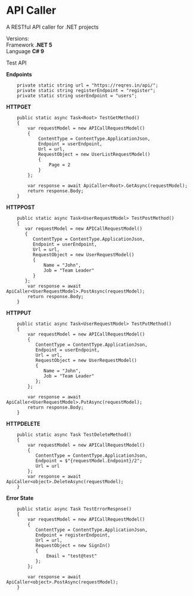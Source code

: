 # <b>API Caller</b>
 
A RESTful API caller for .NET projects

Versions:  
Framework <b>.NET 5</b>  
Language <b>C# 9</b>

Test API

<b>Endpoints</b>

        private static string url = "https://reqres.in/api/";
        private static string registerEndpoint = "register";
        private static string userEndpoint = "users";


<b>HTTPGET</b>

        public static async Task<Root> TestGetMethod()
        {
            var requestModel = new APICallRequestModel()
            {
                ContentType = ContentType.ApplicationJson,
                Endpoint = userEndpoint,
                Url = url,
                RequestObject = new UserListRequestModel()
                {
                    Page = 2
                }
            };
           
            var response = await ApiCaller<Root>.GetAsync(requestModel);
            return response.Body;
        }

<b>HTTPPOST</b>

        public static async Task<UserRequestModel> TestPostMethod()
        {
           var requestModel = new APICallRequestModel()
           {
              ContentType = ContentType.ApplicationJson,
              Endpoint = userEndpoint,
              Url = url,
              RequestObject = new UserRequestModel()
              {
                  Name = "John",
                  Job = "Team Leader"
              }
           };
            var response = await ApiCaller<UserRequestModel>.PostAsync(requestModel);
            return response.Body;
        }

<b>HTTPPUT</b>

        public static async Task<UserRequestModel> TestPutMethod()
        {
            var requestModel = new APICallRequestModel()
            {
               ContentType = ContentType.ApplicationJson,
               Endpoint = userEndpoint,
               Url = url,
               RequestObject = new UserRequestModel()
               {
                  Name = "John",
                  Job = "Team Leader"
               };
            };

            var response = await ApiCaller<UserRequestModel>.PutAsync(requestModel);
            return response.Body;
        }

<b>HTTPDELETE</b>

        public static async Task TestDeleteMethod()
        {
            var requestModel = new APICallRequestModel()
            {
               ContentType = ContentType.ApplicationJson,
               Endpoint = $"{requestModel.Endpoint}/2";
               Url = url
            };
            var response = await ApiCaller<object>.DeleteAsync(requestModel);
        }


<b>Error State</b>

        public static async Task TestErrorRespnse()
        {
            var requestModel = new APICallRequestModel()
            {
               ContentType = ContentType.ApplicationJson,
               Endpoint = registerEndpoint,
               Url = url,
               RequestObject = new SignIn()
               {
                   Email = "test@test"
               };
            };
           
            var response = await ApiCaller<object>.PostAsync(requestModel);
        }
